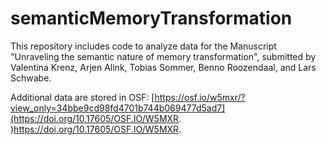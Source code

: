 # semanticMemoryTransformation

This repository includes code to analyze data for the Manuscript "Unraveling the semantic nature of memory transformation", 
submitted by Valentina Krenz, Arjen Alink, Tobias Sommer, Benno Roozendaal, and Lars Schwabe.

Additional data are stored in OSF: [https://osf.io/w5mxr/?view_only=34bbe9cd98fd4701b744b069477d5ad7](https://doi.org/10.17605/OSF.IO/W5MXR. )https://doi.org/10.17605/OSF.IO/W5MXR. 
